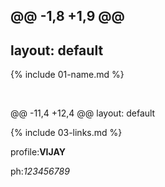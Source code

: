 @@ -1,8 +1,9 @@
---
layout: default
---

{% include 01-name.md %}

<br>

@@ -11,4 +12,4 @@ layout: default
<br>

{% include 03-links.md %}

profile:**VIJAY**

ph:*123456789*

